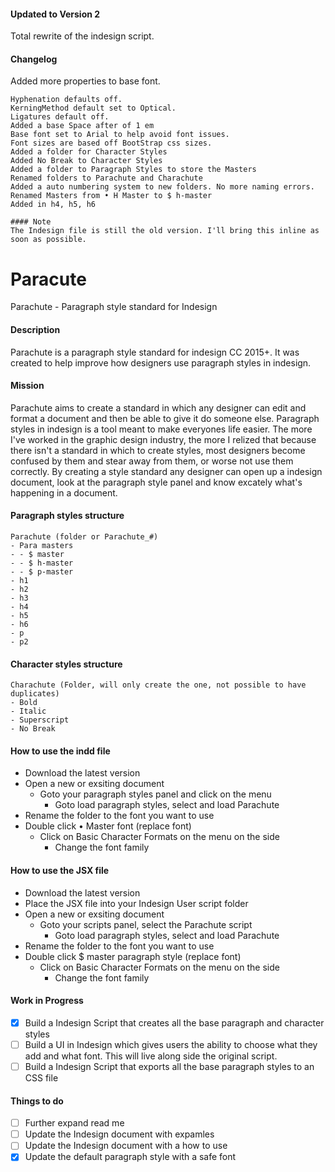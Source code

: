 #### Updated to Version 2
Total rewrite of the indesign script.

#### Changelog
Added more properties to base font. 
```
Hyphenation defaults off.
KerningMethod default set to Optical.
Ligatures default off.
Added a base Space after of 1 em
Base font set to Arial to help avoid font issues.
Font sizes are based off BootStrap css sizes.
Added a folder for Character Styles
Added No Break to Character Styles
Added a folder to Paragraph Styles to store the Masters
Renamed folders to Parachute and Charachute
Added a auto numbering system to new folders. No more naming errors.
Renamed Masters from • H Master to $ h-master
Added in h4, h5, h6
```

```
#### Note
The Indesign file is still the old version. I'll bring this inline as soon as possible.
```

# Paracute
Parachute - Paragraph style standard for Indesign
#### Description
Parachute is a paragraph style standard for indesign CC 2015+. It was created to help improve how designers use paragraph styles in indesign.
#### Mission
Parachute aims to create a standard in which any designer can edit and format a document and then be able to give it do someone else. Paragraph styles in indesign is a tool meant to make everyones life easier. The more I've worked in the graphic design industry, the more I relized that because there isn't a standard in which to create styles, most designers become confused by them and stear away from them, or worse not use them correctly. By creating a style standard any designer can open up a indesign document, look at the paragraph style panel and know excately what's happening in a document.

#### Paragraph styles structure

```
Parachute (folder or Parachute_#)
- Para masters
- - $ master
- - $ h-master
- - $ p-master
- h1
- h2
- h3
- h4
- h5
- h6
- p
- p2
```

#### Character styles structure
```
Charachute (Folder, will only create the one, not possible to have duplicates)
- Bold
- Italic
- Superscript
- No Break
```

#### How to use the indd file
- Download the latest version
- Open a new or exsiting document
  - Goto your paragraph styles panel and click on the menu
    - Goto load paragraph styles, select and load Parachute
- Rename the folder to the font you want to use
- Double click • Master font (replace font)
  - Click on Basic Character Formats on the menu on the side
    - Change the font family

#### How to use the JSX file
- Download the latest version
- Place the JSX file into your Indesign User script folder
- Open a new or exsiting document
  - Goto your scripts panel, select the Parachute script
    - Goto load paragraph styles, select and load Parachute
- Rename the folder to the font you want to use
- Double click $ master paragraph style (replace font)
  - Click on Basic Character Formats on the menu on the side
    - Change the font family

#### Work in Progress
- [x] Build a Indesign Script that creates all the base paragraph and character styles
- [ ] Build a UI in Indesign which gives users the ability to choose what they add and what font. This will live along side the original script.
- [ ] Build a Indesign Script that exports all the base paragraph styles to an CSS file

#### Things to do
- [ ] Further expand read me
- [ ] Update the Indesign document with expamles
- [ ] Update the Indesign document with a how to use
- [x] Update the default paragraph style with a safe font
